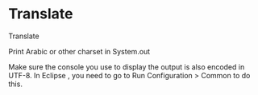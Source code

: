 Translate
=========

Translate

Print Arabic or other charset in System.out

Make sure the console you use to display the output is also encoded in UTF-8.
In Eclipse , you need to go to Run Configuration > Common to do this.


